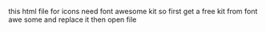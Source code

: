 this html file for icons need font awesome kit
so first get a free kit from font awe some and replace it then open file